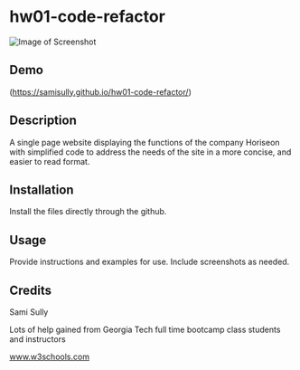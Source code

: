 # hw01-code-refactor


![Image of Screenshot](./assets/images/hw01_Horiseon_preview.png)


## Demo
(https://samisully.github.io/hw01-code-refactor/)

## Description 

A single page website displaying the functions of the company Horiseon with simplified code to address the needs of the site in a more concise, and easier to read format.


## Installation

Install the files directly through the github.



## Usage 

Provide instructions and examples for use. Include screenshots as needed. 


## Credits

Sami Sully

Lots of help gained from Georgia Tech full time bootcamp class students and instructors

www.w3schools.com

